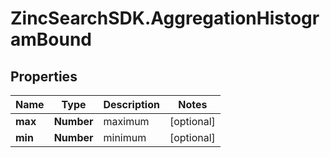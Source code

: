 # ZincSearchSDK.AggregationHistogramBound

## Properties

Name | Type | Description | Notes
------------ | ------------- | ------------- | -------------
**max** | **Number** | maximum | [optional] 
**min** | **Number** | minimum | [optional] 


